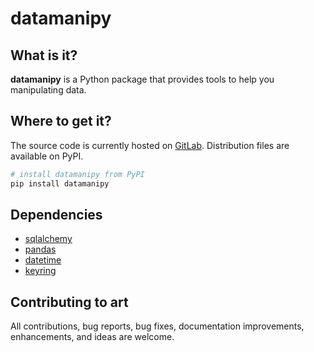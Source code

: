 # datamanipy

## What is it?

**datamanipy** is a Python package that provides tools to help you manipulating data.

## Where to get it?

The source code is currently hosted on [GitLab](https://github.com/alplepot/datamanipy).
Distribution files are available on PyPI.

```sh
# install datamanipy from PyPI
pip install datamanipy
```
## Dependencies

- [sqlalchemy](https://docs.sqlalchemy.org/en/14/)
- [pandas](https://pandas.pydata.org/)
- [datetime](https://docs.python.org/3/library/datetime.html)
- [keyring](https://keyring.readthedocs.io)

## Contributing to art

All contributions, bug reports, bug fixes, documentation improvements, enhancements, and ideas are welcome.
